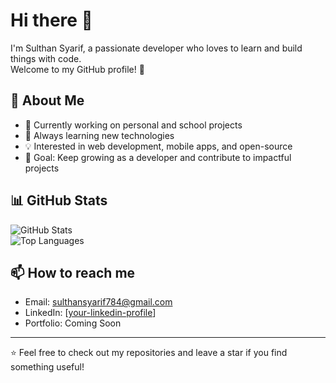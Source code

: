 # Hi there 👋

I'm Sulthan Syarif, a passionate developer who loves to learn and build things with code.  
Welcome to my GitHub profile! 🚀

## 🌱 About Me
- 🔭 Currently working on personal and school projects  
- 🌱 Always learning new technologies  
- 💡 Interested in web development, mobile apps, and open-source  
- 🎯 Goal: Keep growing as a developer and contribute to impactful projects  

## 📊 GitHub Stats
![GitHub Stats](https://github-readme-stats.vercel.app/api?username=SulthanSyarif&show_icons=true&theme=tokyonight)  
![Top Languages](https://github-readme-stats.vercel.app/api/top-langs/?username=SulthanSyarif&layout=compact&theme=tokyonight)

## 📫 How to reach me
- Email: sulthansyarif784@gmail.com 
- LinkedIn: [[your-linkedin-profile](https://www.linkedin.com/in/sulthan-syarif-177176297/)]  
- Portfolio: Coming Soon

---

⭐️ Feel free to check out my repositories and leave a star if you find something useful!
